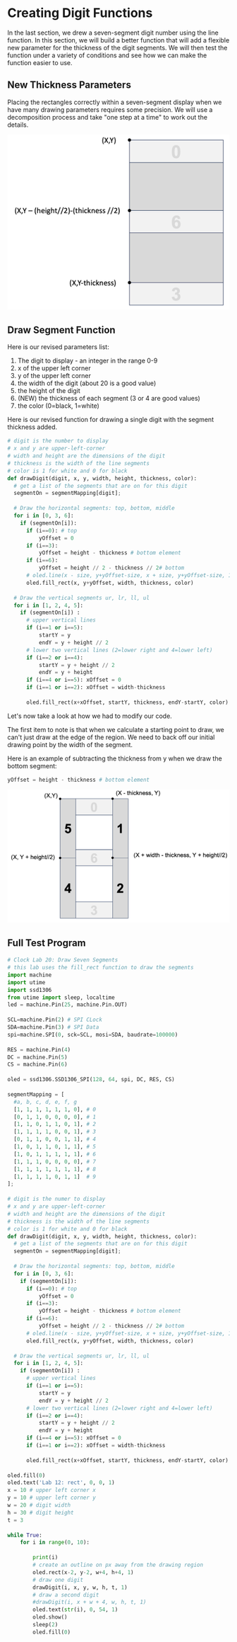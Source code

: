 # Creating Digit Functions

In the last section, we drew a seven-segment digit number using the line
function.  In this section, we will build a better function that
will add a flexible new parameter for the thickness of the digit segments.  We will then test the function under a variety of conditions and see how
we can make the function easier to use.

## New Thickness Parameters

Placing the rectangles correctly within a seven-segment display when
we have many drawing parameters requires some precision.  We
will use a decomposition process and take "one step at a time" to work out the details.

![](../img/seven-segment-thickness.png)

## Draw Segment Function

Here is our revised parameters list:

1. The digit to display - an integer in the range 0-9
2. x of the upper left corner
3. y of the upper left corner
4. the width of the digit (about 20 is a good value)
5. the height of the digit
6. (NEW) the thickness of each segment (3 or 4 are good values)
7. the color (0=black, 1=white)

Here is our revised function for drawing a single digit with the
segment thickness added.

```py
# digit is the number to display
# x and y are upper-left-corner
# width and height are the dimensions of the digit
# thickness is the width of the line segments
# color is 1 for white and 0 for black
def drawDigit(digit, x, y, width, height, thickness, color):
  # get a list of the segments that are on for this digit
  segmentOn = segmentMapping[digit];
  
  # Draw the horizontal segments: top, bottom, middle
  for i in [0, 3, 6]:
    if (segmentOn[i]):
      if (i==0): # top
          yOffset = 0 
      if (i==3):
          yOffset = height - thickness # bottom element
      if (i==6):
          yOffset = height // 2 - thickness // 2# bottom
      # oled.line(x - size, y+yOffset-size, x + size, y+yOffset-size, 1);
      oled.fill_rect(x, y+yOffset, width, thickness, color)

  # Draw the vertical segments ur, lr, ll, ul
  for i in [1, 2, 4, 5]:
    if (segmentOn[i]) :
      # upper vertical lines
      if (i==1 or i==5):
          startY = y
          endY = y + height // 2
      # lower two vertical lines (2=lower right and 4=lower left)
      if (i==2 or i==4):
          startY = y + height // 2
          endY = y + height
      if (i==4 or i==5): xOffset = 0
      if (i==1 or i==2): xOffset = width-thickness

      oled.fill_rect(x+xOffset, startY, thickness, endY-startY, color)
```

Let's now take a look at how we had to modify our code.

The first item to note is that when we calculate a starting point
to draw, we can't just draw at the edge of the region.  We need
to back off our initial drawing point by the width of the segment.

Here is an example of subtracting the thickness from y when
we draw the bottom segment:

```py
yOffset = height - thickness # bottom element
```

![](../img/horizontal-lines-thickness.png)

## Full Test Program

```py
# Clock Lab 20: Draw Seven Segments
# this lab uses the fill_rect function to draw the segments
import machine
import utime
import ssd1306
from utime import sleep, localtime
led = machine.Pin(25, machine.Pin.OUT)

SCL=machine.Pin(2) # SPI CLock
SDA=machine.Pin(3) # SPI Data
spi=machine.SPI(0, sck=SCL, mosi=SDA, baudrate=100000)

RES = machine.Pin(4)
DC = machine.Pin(5)
CS = machine.Pin(6)

oled = ssd1306.SSD1306_SPI(128, 64, spi, DC, RES, CS)

segmentMapping = [
  #a, b, c, d, e, f, g
  [1, 1, 1, 1, 1, 1, 0], # 0
  [0, 1, 1, 0, 0, 0, 0], # 1
  [1, 1, 0, 1, 1, 0, 1], # 2
  [1, 1, 1, 1, 0, 0, 1], # 3
  [0, 1, 1, 0, 0, 1, 1], # 4
  [1, 0, 1, 1, 0, 1, 1], # 5
  [1, 0, 1, 1, 1, 1, 1], # 6
  [1, 1, 1, 0, 0, 0, 0], # 7
  [1, 1, 1, 1, 1, 1, 1], # 8
  [1, 1, 1, 1, 0, 1, 1]  # 9
];

# digit is the numer to display
# x and y are upper-left-corner
# width and height are the dimensions of the digit
# thickness is the width of the line segments
# color is 1 for white and 0 for black
def drawDigit(digit, x, y, width, height, thickness, color):
  # get a list of the segments that are on for this digit
  segmentOn = segmentMapping[digit];
  
  # Draw the horizontal segments: top, bottom, middle
  for i in [0, 3, 6]:
    if (segmentOn[i]):
      if (i==0): # top
          yOffset = 0 
      if (i==3):
          yOffset = height - thickness # bottom element
      if (i==6):
          yOffset = height // 2 - thickness // 2# bottom
      # oled.line(x - size, y+yOffset-size, x + size, y+yOffset-size, 1);
      oled.fill_rect(x, y+yOffset, width, thickness, color)

  # Draw the vertical segments ur, lr, ll, ul
  for i in [1, 2, 4, 5]:
    if (segmentOn[i]) :
      # upper vertical lines
      if (i==1 or i==5):
          startY = y
          endY = y + height // 2
      # lower two vertical lines (2=lower right and 4=lower left)
      if (i==2 or i==4):
          startY = y + height // 2
          endY = y + height
      if (i==4 or i==5): xOffset = 0
      if (i==1 or i==2): xOffset = width-thickness

      oled.fill_rect(x+xOffset, startY, thickness, endY-startY, color)

oled.fill(0)
oled.text('Lab 12: rect', 0, 0, 1)
x = 10 # upper left corner x
y = 10 # upper left corner y
w = 20 # digit width
h = 30 # digit height
t = 3

while True:
    for i in range(0, 10):

        print(i)
        # create an outline on px away from the drawing region
        oled.rect(x-2, y-2, w+4, h+4, 1)
        # draw one digit
        drawDigit(i, x, y, w, h, t, 1)
        # draw a second digit
        #drawDigit(i, x + w + 4, w, h, t, 1)
        oled.text(str(i), 0, 54, 1)
        oled.show()
        sleep(2)
        oled.fill(0)
```